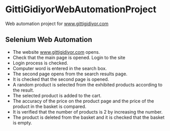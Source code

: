 # GittiGidiyorWebAutomationProject
Web automation project for www.gittigidiyor.com

## Selenium Web Automation <br/>
* The website www.gittigidiyor.com opens.
* Check that the main page is opened. Login to the site
* Login process is checked.
* Computer word is entered in the search box.
* The second page opens from the search results page.
* It is checked that the second page is opened.
* A random product is selected from the exhibited products according to the result.
* The selected product is added to the cart.
* The accuracy of the price on the product page and the price of the product in the basket is compared.
* It is verified that the number of products is 2 by increasing the number.
* The product is deleted from the basket and it is checked that the basket is empty.
